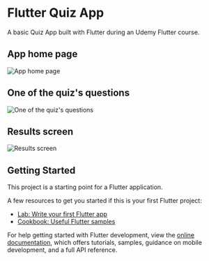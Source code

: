 # Flutter Quiz App

A basic Quiz App built with Flutter during an Udemy Flutter course.

## App home page
![App home page](https://i.imgur.com/LKZZyYC.png)

## One of the quiz's questions
![One of the quiz's questions](https://i.imgur.com/cEIB4rD.png)

## Results screen
![Results screen](https://i.imgur.com/u4PYpM6.png)

## Getting Started

This project is a starting point for a Flutter application.

A few resources to get you started if this is your first Flutter project:

- [Lab: Write your first Flutter app](https://docs.flutter.dev/get-started/codelab)
- [Cookbook: Useful Flutter samples](https://docs.flutter.dev/cookbook)

For help getting started with Flutter development, view the
[online documentation](https://docs.flutter.dev/), which offers tutorials,
samples, guidance on mobile development, and a full API reference.

